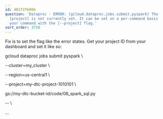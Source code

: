 ```yaml
---
id: d01f2fb06b
question: 'Dataproc - ERROR: (gcloud.dataproc.jobs.submit.pyspark) The required property
  [project] is not currently set. It can be set on a per-command basis by re-running
  your command with the [--project] flag.'
sort_order: 3750
---
```


Fix is to set the flag like the error states. Get your project ID from your dashboard and set it like so:

gcloud dataproc jobs submit pyspark \

--cluster=my_cluster \

--region=us-central1 \

--project=my-dtc-project-1010101 \

gs://my-dtc-bucket-id/code/06_spark_sql.py

-- \

…

